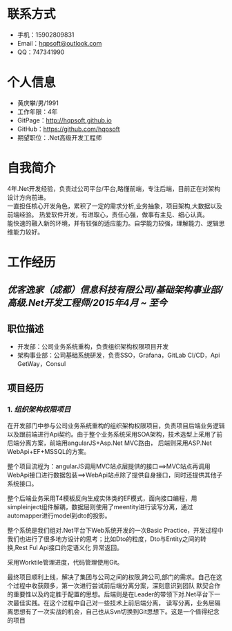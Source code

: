 # 联系方式
* 手机：15902809831
* Email：hqpsoft@outlook.com
* QQ：747341990

# 个人信息
* 黄庆攀/男/1991
* 工作年限：4年
* GitPage：http://hqpsoft.github.io 
* GitHub：https://github.com/hqpsoft
* 期望职位：.Net高级开发工程师



# 自我简介
4年.Net开发经验，负责过公司平台/平台,略懂前端，专注后端，目前正在对架构设计方向前进。  
一直担任核心开发角色，累积了一定的需求分析,业务抽象，项目架构,大数据以及前端经验。
热爱软件开发，有进取心，责任心强，做事有主见、细心认真。  
能快速的融入新的环境，并有较强的适应能力。自学能力较强，理解能力、逻辑思维能力较好。 

# 工作经历

## ***优客逸家（成都）信息科技有限公司/基础架构事业部/高级.Net开发工程师/2015年4月 ~ 至今***

## 职位描述
* 开发部：公司业务系统重构，负责组织架构权限项目开发
* 架构事业部：公司基础系统研发，负责SSO，Grafana，GitLab CI/CD，Api GetWay，Consul


## 项目经历

### 1.  ***组织架构权限项目***
在开发部门中参与公司业务系统重构的组织架构权限项目，负责项目后端业务逻辑以及跟前端进行Api契约。由于整个业务系统采用SOA架构，技术选型上采用了前后端分离方案，前端用angularJS+Asp.Net MVC路由，
后端则采用ASP.Net WebApi+EF+MSSQL的方案。  

整个项目流程为：angularJS调用MVC站点层提供的接口==>MVC站点再调用WebApi接口进行数据包装==>WebApi站点除了提供自身接口，同时还提供其他子系统接口。  

整个后端业务采用T4模板反向生成实体类的EF模式，面向接口编程，用simpleinject组件解耦，数据层则使用了meentity进行读写分离，通过automapper进行model到dto的投影。  

整个系统是我们组对.Net平台下Web系统开发的一次Basic Practice，开发过程中我们也进行了很多地方设计的思考；比如Dto的粒度，Dto与Entity之间的转换,Rest Ful Api接口约定语义化
异常返回。  

采用Worktile管理进度，代码管理使用Git。

最终项目顺利上线，解决了集团与公司之间的权限,跨公司,部门的需求。自己在这个过程中收获颇多，第一次进行尝试前后端分离分案，深刻意识到团队
默契合作的重要性以及约定胜于配置的思想。后端则是在Leader的带领下对.Net平台下一次最佳实践。在这个过程中自己对一些技术上前后端分离，
读写分离，业务层隔离思想有了一次实战的机会，自己也从Svn切换到Git思想下。这是一个值得纪念的项目